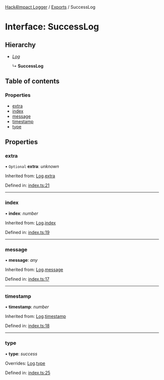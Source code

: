 [Hack4Impact Logger](https://github.com/hack4impact/logger/tree/main/docs/README.md) / [Exports](https://github.com/hack4impact/logger/tree/main/docs/modules.md) / SuccessLog

# Interface: SuccessLog

## Hierarchy

- [_Log_](https://github.com/hack4impact/logger/tree/main/docs/interfaces/log.md)

  ↳ **SuccessLog**

## Table of contents

### Properties

- [extra](https://github.com/hack4impact/logger/tree/main/docs/interfaces/successlog.md#extra)
- [index](https://github.com/hack4impact/logger/tree/main/docs/interfaces/successlog.md#index)
- [message](https://github.com/hack4impact/logger/tree/main/docs/interfaces/successlog.md#message)
- [timestamp](https://github.com/hack4impact/logger/tree/main/docs/interfaces/successlog.md#timestamp)
- [type](https://github.com/hack4impact/logger/tree/main/docs/interfaces/successlog.md#type)

## Properties

### extra

• `Optional` **extra**: _unknown_

Inherited from: [Log](https://github.com/hack4impact/logger/tree/main/docs/interfaces/log.md).[extra](https://github.com/hack4impact/logger/tree/main/docs/interfaces/log.md#extra)

Defined in: [index.ts:21](https://github.com/hack4impact/logger/blob/8c30c0b/src/index.ts#L21)

---

### index

• **index**: _number_

Inherited from: [Log](https://github.com/hack4impact/logger/tree/main/docs/interfaces/log.md).[index](https://github.com/hack4impact/logger/tree/main/docs/interfaces/log.md#index)

Defined in: [index.ts:19](https://github.com/hack4impact/logger/blob/8c30c0b/src/index.ts#L19)

---

### message

• **message**: _any_

Inherited from: [Log](https://github.com/hack4impact/logger/tree/main/docs/interfaces/log.md).[message](https://github.com/hack4impact/logger/tree/main/docs/interfaces/log.md#message)

Defined in: [index.ts:17](https://github.com/hack4impact/logger/blob/8c30c0b/src/index.ts#L17)

---

### timestamp

• **timestamp**: _number_

Inherited from: [Log](https://github.com/hack4impact/logger/tree/main/docs/interfaces/log.md).[timestamp](https://github.com/hack4impact/logger/tree/main/docs/interfaces/log.md#timestamp)

Defined in: [index.ts:18](https://github.com/hack4impact/logger/blob/8c30c0b/src/index.ts#L18)

---

### type

• **type**: _success_

Overrides: [Log](https://github.com/hack4impact/logger/tree/main/docs/interfaces/log.md).[type](https://github.com/hack4impact/logger/tree/main/docs/interfaces/log.md#type)

Defined in: [index.ts:25](https://github.com/hack4impact/logger/blob/8c30c0b/src/index.ts#L25)
